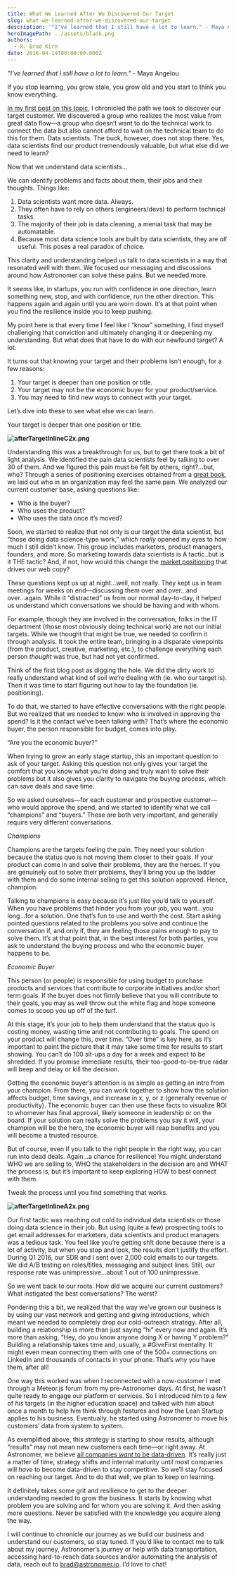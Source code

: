 ```yaml
---
title: What We Learned After We Discovered Our Target
slug: what-we-learned-after-we-discovered-our-target
description: '"I’ve learned that I still have a lot to learn." - Maya Angelou'
heroImagePath: ../assets/blank.png
authors:
  - R. Brad Kirn
date: 2016-04-19T00:00:00.000Z
---
```


_"I’ve learned that I still have a lot to learn."&nbsp;_- Maya Angelou

If you stop learning, you grow stale, you grow old and you start to think you know everything.

[In my first post on this topic](https://www.astronomer.io/blog/how-astronomer-found-its-target-customer), I chronicled the path we took to discover our target customer. We discovered a group who realizes the most value from great data flow––a group who doesn’t want to do the technical work to connect the data but also cannot afford to wait on the technical team to do this for them. Data scientists. The buck, however, does not stop there. Yes, data scientists find our product tremendously valuable, but what else did we need to learn?

Now that we understand data scientists…

We can identify problems and facts about them, their jobs and their thoughts. Things like:

1. Data scientists want more data. Always.
2. They often have to rely on others (engineers/devs) to perform technical tasks. 
3. The majority of their job is data cleaning, a menial task that may be automatable.
4. Because most data science tools are built by data scientists, they are _all_ useful. This poses a real paradox of choice.

This clarity and understanding helped us talk to data scientists in a way that resonated well with them. We focused our messaging and discussions around how Astronomer can solve these pains. But we needed more.

It seems like, in startups, you run with confidence in one direction, learn something new, stop, and with confidence, run the other direction. This happens again and again until you are worn down. It’s at that point when you find the resilience inside you to keep pushing.

My point here is that every time I feel like I “know” something, I find myself challenging that conviction and ultimately changing it or deepening my understanding. But what does that have to do with our newfound target? A lot.

It turns out that knowing your target and their problems isn’t enough, for a few reasons:

1. Your target is deeper than one position or title.
2. Your target may not be the economic buyer for your product/service.
3. You may need to find new ways to connect with your target.

Let’s dive into these to see what else we can learn.

Your target is deeper than one position or title.

**![afterTargetInlineC2x.png](../assets/afterTargetInlineC2x.png "afterTargetInlineC2x.png")**

Understanding this was a breakthrough for us, but to get there took a bit of light analysis. We identified the pain data scientists feel by talking to over 30 of them. And we figured this pain must be felt by others, right?...but, who? Through a series of positioning exercises obtained from a [great book](https://startups.salesforce.com/article/The-SaaS-Startup-Founder-s-Guide), we laid out who in an organization may feel the same pain. We analyzed our current customer base, asking questions like:

- Who is the buyer?
- Who uses the product?
- Who uses the data once it’s moved?

Soon, we started to realize that not only is our target the data scientist, but “those doing data science-type work,” which _really_ opened my eyes to how much I still didn’t know. This group includes marketers, product managers, founders, and more. So marketing towards data scientists is A tactic..but is it THE tactic? And, if not, how would this change the [market positioning](https://en.wikipedia.org/wiki/Positioning_(marketing)) that drives our web copy?

These questions kept us up at night…well, not really. They kept us in team meetings for weeks on end––discussing them over and over...and over...again. While it “distracted” us from our normal day-to-day, it helped us understand which conversations we should be having and with whom.

For example, though they are involved in the conversation, folks in the IT department (those most obviously doing technical work) are not our initial targets. While we thought that might be true, we needed to confirm it through analysis. It took the entire team, bringing in a disparate viewpoints (from the product, creative, marketing, etc.), to challenge everything each person&nbsp;_thought_ was true, but had not yet confirmed.

Think of the first blog post as digging the hole. We did the dirty work to really understand what kind of soil we’re dealing with (ie. who our target is). Then it was time to start figuring out how to lay the foundation (ie. positioning).

To do that, we started to have effective conversations with the right people. But we realized that we needed to know: who is involved in approving the spend? Is it the contact we’ve been talking with? That’s where the economic buyer, the person responsible for budget, comes into play.

“Are you the economic buyer?”

When trying to grow an early stage startup, this an important question to ask of your target. Asking this question not only gives your target the comfort that you know what you’re doing and truly want to solve their problems but it also gives you clarity to navigate the buying process, which can save deals and save time.

So we asked ourselves––for each customer and prospective customer––who would approve the spend, and we started to identify what we call “champions” and “buyers.” These are both very important, and generally require very different conversations.

*Champions*

Champions are the targets feeling the pain. They need your solution because the status quo is not moving them closer to their goals. If your product can come in and solve their problems, they are the heroes. If you are genuinely out to solve their problems, they’ll bring you up the ladder with them and do some internal selling to get this solution approved. Hence, champion.

Talking to champions is easy because it’s just like you’d talk to yourself. When you have problems that hinder you from your job, you want...you long...for a solution. One that’s fun to use and worth the cost. Start asking pointed questions related to the problems you solve and continue the conversation if, and only if, they are feeling those pains enough to pay to solve them. It’s at that point that, in the best interest for both parties, you ask to understand the buying process and who the economic buyer happens to be.

*Economic Buyer*

This person (or people) is responsible for using budget to purchase products and services that contribute to corporate initiatives and/or short term goals. If the buyer does not firmly believe that you will contribute to their goals, you may as well throw out the white flag and hope someone comes to scoop you up off of the turf.

At this stage, it’s your job to help them understand that the status quo is costing money, wasting time and not contributing to goals. The spend on your product will change this, over time. “Over time” is key here, as it’s important to paint the picture that it may take some time for results to start showing. You can’t do 100 sit-ups a day for a week and expect to be shredded. If you promise immediate results, their too-good-to-be-true radar will beep and delay or kill the decision.

Getting the economic buyer’s attention is as simple as getting an intro from your champion. From there, you can work together to show how the solution affects budget, time savings, and increase in x, y, or z (generally revenue or productivity). The economic buyer can then use these facts to visualize ROI to whomever has final approval, likely someone in leadership or on the board. If your solution can really solve the problems you say it will, your champion will be the hero, the economic buyer will reap benefits and you will become a trusted resource.

But of course, even if you talk to the right people in the right way, you can run into dead deals. Again…a chance for resilience! You might understand WHO we are selling to, WHO the stakeholders in the decision are and WHAT the process is, but it’s important to keep exploring HOW to best connect with them.

Tweak the process until you find something that works.

**![afterTargetInlineA2x.png](../assets/afterTargetInlineA2x.png "afterTargetInlineA2x.png")**

Our first tactic was reaching out cold to individual data scientists or those doing data science in their job. But using (quite a few) prospecting tools to get email addresses for marketers, data scientists and product managers was a tedious task. You feel like you’re getting sh!t done because there is a lot of activity, but when you stop and look, the results don’t justify the effort. During Q1 2016, our SDR and I sent over 2,000 cold emails to our targets. We did A/B testing on roles/titles, messaging and subject lines. Still, our response rate was unimpressive...about 1 out of 100 unimpressive.

So we went back to our roots. How did we acquire our current customers? What instigated the best conversations? The worst?

Pondering this a bit, we realized that the way we’ve grown our business is by using our vast network and getting and giving introductions, which meant we needed to completely drop our cold-outreach strategy. After all, building a relationship is more than just saying “hi” every now and again. It’s more than asking, “Hey, do you know anyone doing X or having Y problem?” Building a relationship takes time and, usually, a #GiveFirst mentality. It might even mean connecting them with one of the 500+ connections on LinkedIn and thousands of contacts in your phone. That’s why you have them, after all!

One way this worked was when I reconnected with a now-customer I met through a Meteor.js forum from my pre-Astronomer days. At first, he wasn’t quite ready to engage our platform or services. So I introduced him to a few of _his_ targets (in the higher education space) and talked with him about once a month to help him think through features and how the Lean Startup applies to his business. Eventually, he started using Astronomer to move his customers’ data from system to system.

As exemplified above, this strategy is starting to show results, although “results” may not mean new customers each time––or right away. At Astronomer, we believe [all companies _want_ to be data-driven](https://medium.com/the-magic-metric/you-say-you-re-data-driven-we-call-bullshit-cdf91675c0f4#.zgtugi348). It’s really just a matter of time, strategy shifts and internal maturity until most companies will _have_ to become data-driven to stay competitive. So we’ll stay focused on reaching our target. And to do that well, we plan to keep on learning.

It definitely takes some grit and resilience to get to the deeper understanding needed to grow the business. It starts by knowing what problem you are solving and for whom you are solving it. And then asking more questions. Never be satisfied with the knowledge you acquire along the way.

I will continue to chronicle our journey as we build our business and understand our customers, so stay tuned. If you’d like to contact me to talk about my journey, Astronomer’s journey or help with data transportation, accessing hard-to-reach data sources and/or automating the analysis of data, reach out to [brad@astronomer.io](mailto:brad@astronomer.io). I’d love to chat!

